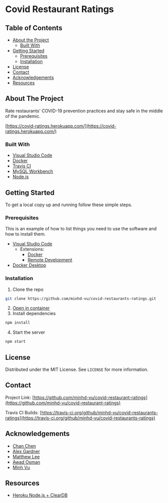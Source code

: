 # Covid Restaurant Ratings

<!-- TABLE OF CONTENTS -->
## Table of Contents

* [About the Project](#about-the-project)
  * [Built With](#built-with)
* [Getting Started](#getting-started)
  * [Prerequisites](#prerequisites)
  * [Installation](#installation)
* [License](#license)
* [Contact](#contact)
* [Acknowledgements](#acknowledgements)
* [Resources](#resources)

<!-- ABOUT THE PROJECT -->
## About The Project

Rate restaurants' COVID-19 prevention practices and stay safe in the middle of the pandemic.

[https://covid-ratings.herokuapp.com/](https://covid-ratings.herokuapp.com/)

### Built With

* [Visual Studio Code](https://code.visualstudio.com/)
* [Docker](https://www.docker.com/)
* [Travis CI](https://travis-ci.org/)
* [MySQL Workbench](https://dev.mysql.com/downloads/workbench/)
* [Node.js](https://nodejs.org/en/)

<!-- GETTING STARTED -->
## Getting Started

To get a local copy up and running follow these simple steps.

### Prerequisites

This is an example of how to list things you need to use the software and how to install them.
* [Visual Studio Code](https://code.visualstudio.com/)
    * Extensions:
        * [Docker](https://marketplace.visualstudio.com/items?itemName=ms-azuretools.vscode-docker)
        * [Remote Development](https://marketplace.visualstudio.com/items?itemName=ms-vscode-remote.vscode-remote-extensionpack)
* [Docker Desktop](https://www.docker.com/)

### Installation

1. Clone the repo
```sh
git clone https://github.com/minhd-vu/covid-restaurants-ratings.git
```
2. [Open in container](https://code.visualstudio.com/docs/remote/containers)
3. Install dependencies
```sh
npm install
```
4. Start the server
```sh
npm start
```

<!-- LICENSE -->
## License

Distributed under the MIT License. See `LICENSE` for more information.

<!-- CONTACT -->
## Contact

Project Link: [https://github.com/minhd-vu/covid-restaurant-ratings](https://github.com/minhd-vu/covid-restaurant-ratings)

Travis CI Builds: [https://travis-ci.org/github/minhd-vu/covid-restaurants-ratings](https://travis-ci.org/github/minhd-vu/covid-restaurants-ratings)

<!-- ACKNOWLEDGEMENTS -->
## Acknowledgements

* [Chan Chen](https://github.com/gchanchen)
* [Alex Gardner](https://github.com/Agardner329)
* [Matthew Lee](https://github.com/Mattlee25)
* [Awad Osman](https://github.com/aosmann7)
* [Minh Vu](https://github.com/minhd-vu)

## Resources
* [Heroku Node.js + ClearDB](https://bezkoder.com/deploy-node-js-app-heroku-cleardb-mysql/)